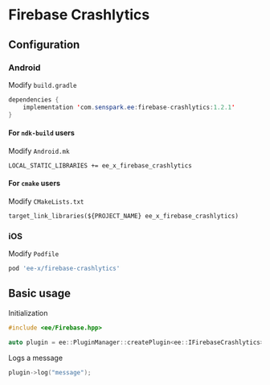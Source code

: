 # Firebase Crashlytics
## Configuration
### Android
Modify `build.gradle`
```java
dependencies {
    implementation 'com.senspark.ee:firebase-crashlytics:1.2.1'
}
```

#### For `ndk-build` users
Modify `Android.mk`
```
LOCAL_STATIC_LIBRARIES += ee_x_firebase_crashlytics
```

#### For `cmake` users
Modify `CMakeLists.txt`
```
target_link_libraries(${PROJECT_NAME} ee_x_firebase_crashlytics)
```

### iOS
Modify `Podfile`
```ruby
pod 'ee-x/firebase-crashlytics'
```

## Basic usage
Initialization
```cpp
#include <ee/Firebase.hpp>

auto plugin = ee::PluginManager::createPlugin<ee::IFirebaseCrashlytics>();
```

Logs a message
```cpp
plugin->log("message");
```